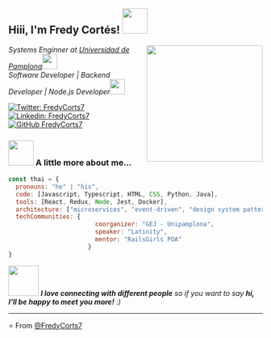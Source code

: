 <h2> Hiii, I'm Fredy Cortés! <img src="https://avatars1.githubusercontent.com/u/42518806?s=460&u=9cc4f1a50f4ef8af241134bc56bf6900995720fa&v=4" width="50"></h2>
<img align='right' src="https://avatars1.githubusercontent.com/u/42518806?s=460&u=9cc4f1a50f4ef8af241134bc56bf6900995720fa&v=4" width="230">
<p><em>Systems Enginner at <a href="http://www.unb.br">Universidad de Pamplona</a><img src="https://media.giphy.com/media/fYSnHlufseco8Fh93Z/giphy.gif" width="30"></br>Software Developer | Backend Developer | Node.js Developer</a><img src="https://media.giphy.com/media/WUlplcMpOCEmTGBtBW/giphy.gif" width="30"> 
</em></p>

[![Twitter: FredyCorts7](https://img.shields.io/twitter/follow/ThaiiBraga?style=social)](https://twitter.com/FredyCorts7)
[![Linkedin: FredyCorts7](https://img.shields.io/badge/-thaianebraga-blue?style=flat-square&logo=Linkedin&logoColor=white&link=https://www.linkedin.com/in/thaianebraga/)](https://www.linkedin.com/in/FredyCorts7/)
[![GitHub FredyCorts7](https://img.shields.io/github/followers/thaiane?label=follow&style=social)](https://github.com/FredyCorts7)


### <img src="https://media.giphy.com/media/VgCDAzcKvsR6OM0uWg/giphy.gif" width="50"> A little more about me...  

```javascript
const thai = {
  pronouns: "he" | "his",
  code: [Javascript, Typescript, HTML, CSS, Python, Java],
  tools: [React, Redux, Node, Jest, Docker],
  architecture: ["microservices", "event-driven", "design system pattern"],
  techCommunities: {
                        coorganizer: "GEJ - Unipamplona",
                        speaker: "Latinity",
                        mentor: "RailsGirls POA"
                      }
}
```

<img src="https://media.giphy.com/media/LnQjpWaON8nhr21vNW/giphy.gif" width="60"> <em><b>I love connecting with different people</b> so if you want to say <b>hi, I'll be happy to meet you more!</b> :)</em>

---

⭐️ From [@FredyCorts7](https://github.com/FredyCorts7)

